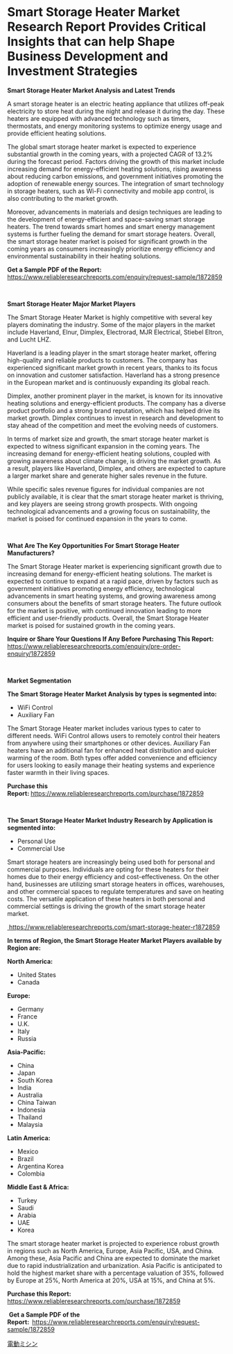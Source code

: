 <p><h1>Smart Storage Heater Market Research Report Provides Critical Insights that can help Shape Business Development and Investment Strategies</h1></p><p><strong>Smart Storage Heater Market Analysis and Latest Trends</strong></p>
<p><p>A smart storage heater is an electric heating appliance that utilizes off-peak electricity to store heat during the night and release it during the day. These heaters are equipped with advanced technology such as timers, thermostats, and energy monitoring systems to optimize energy usage and provide efficient heating solutions.</p><p>The global smart storage heater market is expected to experience substantial growth in the coming years, with a projected CAGR of 13.2% during the forecast period. Factors driving the growth of this market include increasing demand for energy-efficient heating solutions, rising awareness about reducing carbon emissions, and government initiatives promoting the adoption of renewable energy sources. The integration of smart technology in storage heaters, such as Wi-Fi connectivity and mobile app control, is also contributing to the market growth.</p><p>Moreover, advancements in materials and design techniques are leading to the development of energy-efficient and space-saving smart storage heaters. The trend towards smart homes and smart energy management systems is further fueling the demand for smart storage heaters. Overall, the smart storage heater market is poised for significant growth in the coming years as consumers increasingly prioritize energy efficiency and environmental sustainability in their heating solutions.</p></p>
<p><strong>Get a Sample PDF of the Report:&nbsp;</strong> <a href="https://www.reliableresearchreports.com/enquiry/request-sample/1872859">https://www.reliableresearchreports.com/enquiry/request-sample/1872859</a></p>
<p>&nbsp;</p>
<p><strong>Smart Storage Heater Major Market Players</strong></p>
<p><p>The Smart Storage Heater Market is highly competitive with several key players dominating the industry. Some of the major players in the market include Haverland, Elnur, Dimplex, Electrorad, MJR Electrical, Stiebel Eltron, and Lucht LHZ.</p><p>Haverland is a leading player in the smart storage heater market, offering high-quality and reliable products to customers. The company has experienced significant market growth in recent years, thanks to its focus on innovation and customer satisfaction. Haverland has a strong presence in the European market and is continuously expanding its global reach.</p><p>Dimplex, another prominent player in the market, is known for its innovative heating solutions and energy-efficient products. The company has a diverse product portfolio and a strong brand reputation, which has helped drive its market growth. Dimplex continues to invest in research and development to stay ahead of the competition and meet the evolving needs of customers.</p><p>In terms of market size and growth, the smart storage heater market is expected to witness significant expansion in the coming years. The increasing demand for energy-efficient heating solutions, coupled with growing awareness about climate change, is driving the market growth. As a result, players like Haverland, Dimplex, and others are expected to capture a larger market share and generate higher sales revenue in the future.</p><p>While specific sales revenue figures for individual companies are not publicly available, it is clear that the smart storage heater market is thriving, and key players are seeing strong growth prospects. With ongoing technological advancements and a growing focus on sustainability, the market is poised for continued expansion in the years to come.</p></p>
<p>&nbsp;</p>
<p><strong>What Are The Key Opportunities For Smart Storage Heater Manufacturers?</strong></p>
<p><p>The Smart Storage Heater market is experiencing significant growth due to increasing demand for energy-efficient heating solutions. The market is expected to continue to expand at a rapid pace, driven by factors such as government initiatives promoting energy efficiency, technological advancements in smart heating systems, and growing awareness among consumers about the benefits of smart storage heaters. The future outlook for the market is positive, with continued innovation leading to more efficient and user-friendly products. Overall, the Smart Storage Heater market is poised for sustained growth in the coming years.</p></p>
<p><strong>Inquire or Share Your Questions If Any Before Purchasing This Report:</strong> <a href="https://www.reliableresearchreports.com/enquiry/pre-order-enquiry/1872859">https://www.reliableresearchreports.com/enquiry/pre-order-enquiry/1872859</a></p>
<p>&nbsp;</p>
<p><strong>Market Segmentation</strong></p>
<p><strong>The Smart Storage Heater Market Analysis by types is segmented into:</strong></p>
<p><ul><li>WiFi Control</li><li>Auxiliary Fan</li></ul></p>
<p><p>The Smart Storage Heater market includes various types to cater to different needs. WiFi Control allows users to remotely control their heaters from anywhere using their smartphones or other devices. Auxiliary Fan heaters have an additional fan for enhanced heat distribution and quicker warming of the room. Both types offer added convenience and efficiency for users looking to easily manage their heating systems and experience faster warmth in their living spaces.</p></p>
<p><strong>Purchase this Report:&nbsp;</strong><a href="https://www.reliableresearchreports.com/purchase/1872859">https://www.reliableresearchreports.com/purchase/1872859</a></p>
<p>&nbsp;</p>
<p><strong>The Smart Storage Heater Market Industry Research by Application is segmented into:</strong></p>
<p><ul><li>Personal Use</li><li>Commercial Use</li></ul></p>
<p><p>Smart storage heaters are increasingly being used both for personal and commercial purposes. Individuals are opting for these heaters for their homes due to their energy efficiency and cost-effectiveness. On the other hand, businesses are utilizing smart storage heaters in offices, warehouses, and other commercial spaces to regulate temperatures and save on heating costs. The versatile application of these heaters in both personal and commercial settings is driving the growth of the smart storage heater market.</p></p>
<p><a href="https://www.reliableresearchreports.com/smart-storage-heater-r1872859">&nbsp;https://www.reliableresearchreports.com/smart-storage-heater-r1872859</a></p>
<p><strong>In terms of Region, the Smart Storage Heater Market Players available by Region are:</strong></p>
<p>
    <p> <strong> North America: </strong>
        <ul>
            <li>United States</li>
            <li>Canada</li>
        </ul>
        </p> 
    <p> <strong> Europe: </strong>
        <ul>
            <li>Germany</li>
            <li>France</li>
            <li>U.K.</li>
            <li>Italy</li>
            <li>Russia</li>
        </ul>
        </p> 
    <p> <strong> Asia-Pacific: </strong>
        <ul>
            <li>China</li>
            <li>Japan</li>
            <li>South Korea</li>
            <li>India</li>
            <li>Australia</li>
            <li>China Taiwan</li>
            <li>Indonesia</li>
            <li>Thailand</li>
            <li>Malaysia</li>
        </ul>
        </p> 
    <p> <strong> Latin America: </strong>
        <ul>
            <li>Mexico</li>
            <li>Brazil</li>
            <li>Argentina Korea</li>
            <li>Colombia</li>
        </ul>
        </p> 
    <p> <strong> Middle East & Africa: </strong>
        <ul>
            <li>Turkey</li>
            <li>Saudi</li>
            <li>Arabia</li>
            <li>UAE</li>
            <li>Korea</li>
        </ul>
    </p>
    </p>
<p><p>The smart storage heater market is projected to experience robust growth in regions such as North America, Europe, Asia Pacific, USA, and China. Among these, Asia Pacific and China are expected to dominate the market due to rapid industrialization and urbanization. Asia Pacific is anticipated to hold the highest market share with a percentage valuation of 35%, followed by Europe at 25%, North America at 20%, USA at 15%, and China at 5%.</p></p>
<p><strong>Purchase this Report: </strong><a href="https://www.reliableresearchreports.com/purchase/1872859">https://www.reliableresearchreports.com/purchase/1872859</a></p>
<p>&nbsp;<strong>Get a Sample PDF of the Report:&nbsp;&nbsp;</strong><a href="https://www.reliableresearchreports.com/enquiry/request-sample/1872859">https://www.reliableresearchreports.com/enquiry/request-sample/1872859</a></p>
<p><strong></strong></p>
<p><p><a href="https://github.com/oqxogxyvqe90775/Market-Research-Report-List-1/blob/main/218363822496.md">電動ミシン</a></p></p>